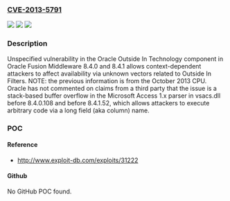 ### [CVE-2013-5791](https://cve.mitre.org/cgi-bin/cvename.cgi?name=CVE-2013-5791)
![](https://img.shields.io/static/v1?label=Product&message=n%2Fa&color=blue)
![](https://img.shields.io/static/v1?label=Version&message=n%2Fa&color=blue)
![](https://img.shields.io/static/v1?label=Vulnerability&message=n%2Fa&color=brighgreen)

### Description

Unspecified vulnerability in the Oracle Outside In Technology component in Oracle Fusion Middleware 8.4.0 and 8.4.1 allows context-dependent attackers to affect availability via unknown vectors related to Outside In Filters.  NOTE: the previous information is from the October 2013 CPU. Oracle has not commented on claims from a third party that the issue is a stack-based buffer overflow in the Microsoft Access 1.x parser in vsacs.dll before 8.4.0.108 and before 8.4.1.52, which allows attackers to execute arbitrary code via a long field (aka column) name.

### POC

#### Reference
- http://www.exploit-db.com/exploits/31222

#### Github
No GitHub POC found.

